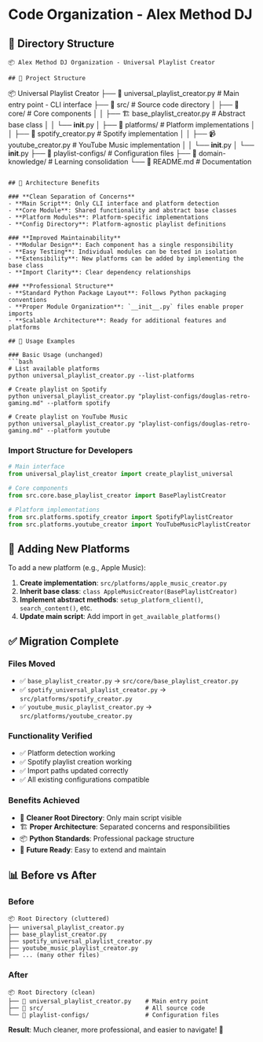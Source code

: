 # Code Organization - Alex Method DJ

## 📁 Directory Structure

```
📦 Alex Method DJ Organization - Universal Playlist Creator

## 📁 Project Structure

```
📦 Universal Playlist Creator
├── 🎵 universal_playlist_creator.py    # Main entry point - CLI interface
├── 📁 src/                             # Source code directory
│   ├── 📁 core/                        # Core components
│   │   ├── 🏗️ base_playlist_creator.py # Abstract base class
│   │   └── __init__.py
│   ├── 📁 platforms/                   # Platform implementations
│   │   ├── 🎵 spotify_creator.py       # Spotify implementation
│   │   ├── 📹 youtube_creator.py       # YouTube Music implementation
│   │   └── __init__.py
│   └── __init__.py
├── 📁 playlist-configs/                # Configuration files
├── 📁 domain-knowledge/                # Learning consolidation
└── 📄 README.md                        # Documentation
```

## 🎯 Architecture Benefits

### **Clean Separation of Concerns**
- **Main Script**: Only CLI interface and platform detection
- **Core Module**: Shared functionality and abstract base classes
- **Platform Modules**: Platform-specific implementations
- **Config Directory**: Platform-agnostic playlist definitions

### **Improved Maintainability**
- **Modular Design**: Each component has a single responsibility
- **Easy Testing**: Individual modules can be tested in isolation
- **Extensibility**: New platforms can be added by implementing the base class
- **Import Clarity**: Clear dependency relationships

### **Professional Structure**
- **Standard Python Package Layout**: Follows Python packaging conventions
- **Proper Module Organization**: `__init__.py` files enable proper imports
- **Scalable Architecture**: Ready for additional features and platforms

## 🚀 Usage Examples

### Basic Usage (unchanged)
```bash
# List available platforms
python universal_playlist_creator.py --list-platforms

# Create playlist on Spotify
python universal_playlist_creator.py "playlist-configs/douglas-retro-gaming.md" --platform spotify

# Create playlist on YouTube Music
python universal_playlist_creator.py "playlist-configs/douglas-retro-gaming.md" --platform youtube
```

### Import Structure for Developers
```python
# Main interface
from universal_playlist_creator import create_playlist_universal

# Core components
from src.core.base_playlist_creator import BasePlaylistCreator

# Platform implementations
from src.platforms.spotify_creator import SpotifyPlaylistCreator
from src.platforms.youtube_creator import YouTubeMusicPlaylistCreator
```

## 🔧 Adding New Platforms

To add a new platform (e.g., Apple Music):

1. **Create implementation**: `src/platforms/apple_music_creator.py`
2. **Inherit base class**: `class AppleMusicCreator(BasePlaylistCreator)`
3. **Implement abstract methods**: `setup_platform_client()`, `search_content()`, etc.
4. **Update main script**: Add import in `get_available_platforms()`

## ✅ Migration Complete

### **Files Moved**
- ✅ `base_playlist_creator.py` → `src/core/base_playlist_creator.py`
- ✅ `spotify_universal_playlist_creator.py` → `src/platforms/spotify_creator.py`
- ✅ `youtube_music_playlist_creator.py` → `src/platforms/youtube_creator.py`

### **Functionality Verified**
- ✅ Platform detection working
- ✅ Spotify playlist creation working
- ✅ Import paths updated correctly
- ✅ All existing configurations compatible

### **Benefits Achieved**
- 🎯 **Cleaner Root Directory**: Only main script visible
- 🏗️ **Proper Architecture**: Separated concerns and responsibilities
- 📦 **Python Standards**: Professional package structure
- 🚀 **Future Ready**: Easy to extend and maintain

## 📊 Before vs After

### Before
```
📦 Root Directory (cluttered)
├── universal_playlist_creator.py
├── base_playlist_creator.py
├── spotify_universal_playlist_creator.py
├── youtube_music_playlist_creator.py
├── ... (many other files)
```

### After
```
📦 Root Directory (clean)
├── 🎵 universal_playlist_creator.py    # Main entry point
├── 📁 src/                             # All source code
└── 📁 playlist-configs/                # Configuration files
```

**Result**: Much cleaner, more professional, and easier to navigate! 🎉
